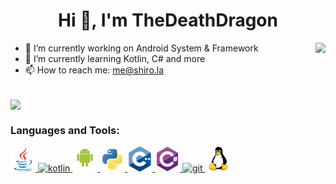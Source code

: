<p align="center">
  <h1 align="center">Hi 👋, I'm TheDeathDragon</h1>
  <img align="right" src="https://count.getloli.com/get/@:thedeathdragon?theme=rule34">
  
  - 🔭 I’m currently working on Android System & Framework
  - 🌱 I’m currently learning Kotlin, C# and more
  - 📫 How to reach me: me@shiro.la
</p>

<br />

<picture>
  <source media="(prefers-color-scheme: dark)" srcset="https://github-readme-stats.vercel.app/api/top-langs/?username=TheDeathDragon&layout=compact&theme=onedark&role=OWNER,ORGANIZATION_MEMBER&langs_count=10">
  <img align="center" src="https://github-readme-stats.vercel.app/api/top-langs/?username=TheDeathDragon&layout=compact&role=OWNER,ORGANIZATION_MEMBER&langs_count=10">
</picture>

<br />

<h3 align="left">Languages and Tools:</h3>
<p align="left">
  <a href="https://www.java.com" target="_blank" rel="noreferrer"> <img src="https://raw.githubusercontent.com/devicons/devicon/master/icons/java/java-original.svg" alt="java" width="40" height="40"/> </a>
  <a href="https://kotlinlang.org" target="_blank" rel="noreferrer"> <img src="https://www.vectorlogo.zone/logos/kotlinlang/kotlinlang-icon.svg" alt="kotlin" width="40" height="40"/> </a>
  <a href="https://developer.android.com" target="_blank" rel="noreferrer"> <img src="https://raw.githubusercontent.com/devicons/devicon/master/icons/android/android-original-wordmark.svg" alt="android" width="40" height="40"/> </a>
  <a href="https://www.python.org" target="_blank" rel="noreferrer"> <img src="https://raw.githubusercontent.com/devicons/devicon/master/icons/python/python-original.svg" alt="python" width="40" height="40"/> </a> 
  <a href="https://www.w3schools.com/cpp/" target="_blank" rel="noreferrer"> <img src="https://raw.githubusercontent.com/devicons/devicon/master/icons/cplusplus/cplusplus-original.svg" alt="cplusplus" width="40" height="40"/> </a>
  <a href="https://www.w3schools.com/cs/" target="_blank" rel="noreferrer"> <img src="https://raw.githubusercontent.com/devicons/devicon/master/icons/csharp/csharp-original.svg" alt="csharp" width="40" height="40"/> </a>
  <a href="https://git-scm.com/" target="_blank" rel="noreferrer"> <img src="https://www.vectorlogo.zone/logos/git-scm/git-scm-icon.svg" alt="git" width="40" height="40"/> </a>
  <a href="https://www.linux.org/" target="_blank" rel="noreferrer"> <img src="https://raw.githubusercontent.com/devicons/devicon/master/icons/linux/linux-original.svg" alt="linux" width="40" height="40"/> </a>
</p>

